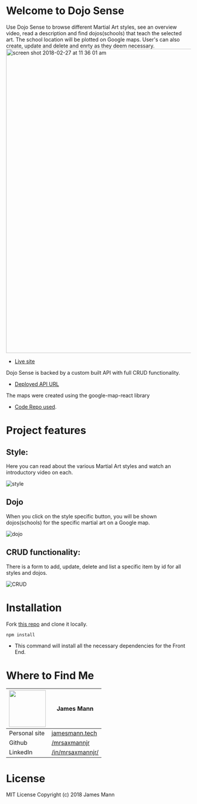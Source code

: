 # Welcome to Dojo Sense
Use Dojo Sense to browse different Martial Art styles, see an overview video, read a description and find dojos(schools) that teach the selected art.  The school location will be plotted on Google maps.  User's can also create, update and delete and enrty as they deem necessary.
<img width="830" alt="screen shot 2018-02-27 at 11 36 01 am" src="https://user-images.githubusercontent.com/26389841/36747521-74c38a80-1bb2-11e8-962c-112900c7fa17.png">

* [Live site](https://tower-fe.herokuapp.com/)

Dojo Sense is backed by a custom built API with full CRUD functionality.
* [Deployed API URL](https://dojo-sense.herokuapp.com/)

The maps were created using the google-map-react library
* [Code Repo used](https://github.com/istarkov/google-map-react).

# Project features
## Style:
Here you can read about the various Martial Art styles and watch an introductory video on each.

![style]()

## Dojo
When you click on the style specific button, you will be shown dojos(schools) for the specific martial art on a Google map.

![dojo]()

## CRUD functionality:
There is a form to add, update, delete and list a specific item by id for all styles and dojos.

![CRUD]()

# Installation
Fork [this repo](https://github.com/mrsaxmannjr/Dojo-Sense-Frontend) and clone it locally.
```
npm install

```
* This command will install all the necessary dependencies for the Front End.

# Where to Find Me

|<img src="https://user-images.githubusercontent.com/32685092/35991367-3e12abb2-0cc4-11e8-93a4-9da6ab4b00a8.jpg" width="100"> | James Mann                    |
| ------------- | ------------- |
| Personal site  | [jamesmann.tech](https://jamesmann.tech) |
| Github  | [/mrsaxmannjr](https://github.com/mrsaxmannjr) |
| LinkedIn   | [/in/mrsaxmannjr/](https://www.linkedin.com/in/mrsaxmannjr/) |

# License
MIT License Copyright (c) 2018 James Mann
